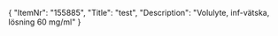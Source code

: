 {
  "ItemNr": "155885",
  "Title": "test",
  "Description": "Volulyte, inf-vätska, lösning 60 mg/ml"
}
